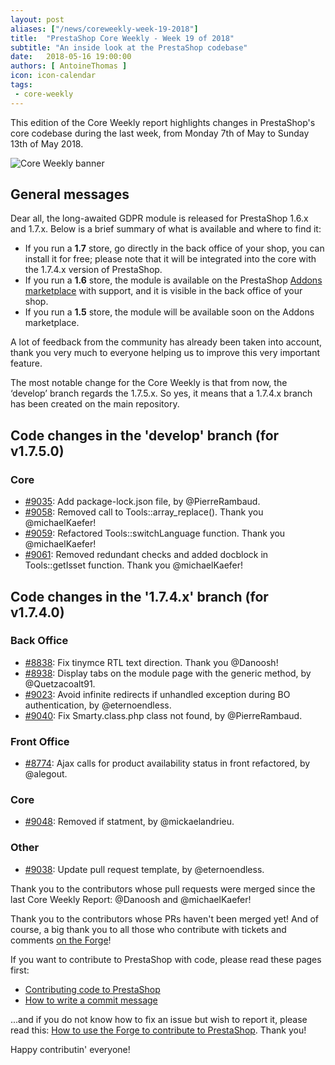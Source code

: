 ```yaml
---
layout: post
aliases: ["/news/coreweekly-week-19-2018"]
title:  "PrestaShop Core Weekly - Week 19 of 2018"
subtitle: "An inside look at the PrestaShop codebase"
date:   2018-05-16 19:00:00
authors: [ AntoineThomas ]
icon: icon-calendar
tags:
 - core-weekly
---
```


This edition of the Core Weekly report highlights changes in PrestaShop's core codebase during the last week, from Monday 7th of May to Sunday 13th of May 2018.

![Core Weekly banner](/assets/images/2017/04/core_weekly_banner.jpg)


## General messages

Dear all, the long-awaited GDPR module is released for PrestaShop 1.6.x and 1.7.x. Below is a brief summary of what is available and where to find it:

* If you run a **1.7** store, go directly in the back office of your shop, you can install it for free; please note that it will be integrated into the core with the 1.7.4.x version of PrestaShop.
* If you run a **1.6** store, the module is available on the PrestaShop [Addons marketplace](https://addons.prestashop.com/fr/legislation/32323-rgpd-officiel-by-prestashop-16.html) with support, and it is visible in the back office of your shop.
* If you run a **1.5** store, the module will be available soon on the Addons marketplace.

A lot of feedback from the community has already been taken into account, thank you very much to everyone helping us to improve this very important feature.

The most notable change for the Core Weekly is that from now, the ‘develop’ branch regards the 1.7.5.x. So yes, it means that a 1.7.4.x branch has been created on the main repository.


## Code changes in the 'develop' branch (for v1.7.5.0)

### Core

* [#9035](https://github.com/PrestaShop/PrestaShop/pull/9035): Add package-lock.json file, by @PierreRambaud.
* [#9058](https://github.com/PrestaShop/PrestaShop/pull/9058): Removed call to Tools::array_replace(). Thank you @michaelKaefer!
* [#9059](https://github.com/PrestaShop/PrestaShop/pull/9059): Refactored Tools::switchLanguage function. Thank you @michaelKaefer!
* [#9061](https://github.com/PrestaShop/PrestaShop/pull/9061): Removed redundant checks and added docblock in Tools::getIsset function. Thank you @michaelKaefer!


## Code changes in the '1.7.4.x' branch (for v1.7.4.0)

### Back Office

* [#8838](https://github.com/PrestaShop/PrestaShop/pull/8838): Fix tinymce RTL text direction. Thank you @Danoosh!
* [#8938](https://github.com/PrestaShop/PrestaShop/pull/8938): Display tabs on the module page with the generic method, by @Quetzacoalt91.
* [#9023](https://github.com/PrestaShop/PrestaShop/pull/9023): Avoid infinite redirects if unhandled exception during BO authentication, by @eternoendless.
* [#9040](https://github.com/PrestaShop/PrestaShop/pull/9040): Fix Smarty.class.php class not found, by @PierreRambaud.


### Front Office

* [#8774](https://github.com/PrestaShop/PrestaShop/pull/8774): Ajax calls for product availability status in front refactored, by @alegout.


### Core

* [#9048](https://github.com/PrestaShop/PrestaShop/pull/9048): Removed if statment, by @mickaelandrieu.


### Other

* [#9038](https://github.com/PrestaShop/PrestaShop/pull/9038): Update pull request template, by @eternoendless.


Thank you to the contributors whose pull requests were merged since the last Core Weekly Report: @Danoosh and @michaelKaefer!

Thank you to the contributors whose PRs haven't been merged yet! And of course, a big thank you to all those who contribute with tickets and comments [on the Forge](http://forge.prestashop.com/)!

If you want to contribute to PrestaShop with code, please read these pages first:

 * [Contributing code to PrestaShop](http://doc.prestashop.com/display/PS16/Contributing+code+to+PrestaShop)
 * [How to write a commit message](http://doc.prestashop.com/display/PS16/How+to+write+a+commit+message)

...and if you do not know how to fix an issue but wish to report it, please read this: [How to use the Forge to contribute to PrestaShop](http://doc.prestashop.com/display/PS16/How+to+use+the+Forge+to+contribute+to+PrestaShop). Thank you!

Happy contributin' everyone!
